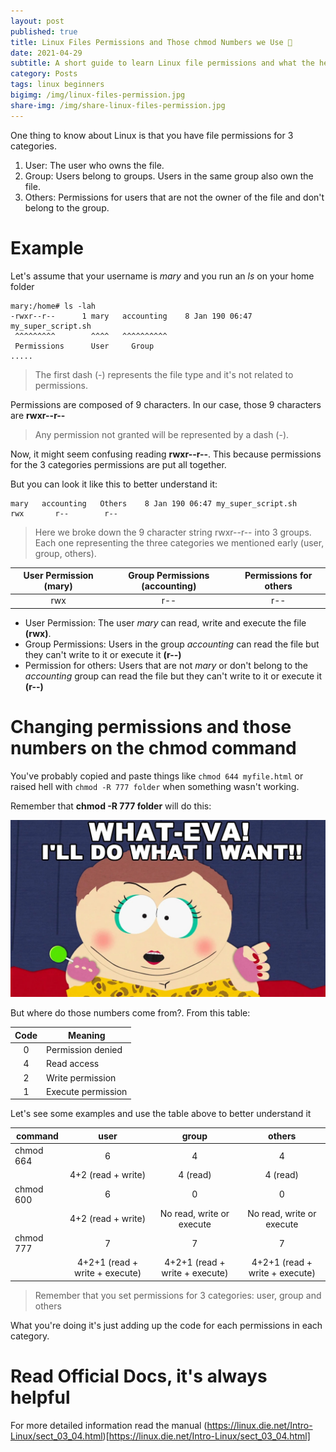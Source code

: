 ```yaml
---
layout: post
published: true
title: Linux Files Permissions and Those chmod Numbers we Use 🤔
date: 2021-04-29
subtitle: A short guide to learn Linux file permissions and what the hell are those numbers we use with chmod command
category: Posts
tags: linux beginners
bigimg: /img/linux-files-permission.jpg
share-img: /img/share-linux-files-permission.jpg
---
```


One thing to know about Linux is that you have file permissions for 3 categories.

1. User: The user who owns the file.
2. Group: Users belong to groups. Users in the same group also own the file.
3. Others: Permissions for users that are not the owner of the file and don't belong to the group.

# Example
Let's assume that your username is *mary* and you run an *ls* on your home folder

```
mary:/home# ls -lah
-rwxr--r--      1 mary   accounting    8 Jan 190 06:47 my_super_script.sh
 ^^^^^^^^^        ^^^^   ^^^^^^^^^^
 Permissions      User     Group
.....
```
> The first dash (-) represents the file type and it's not related to permissions.

Permissions are composed of 9 characters. In our case, those 9 characters are **rwxr--r--**

> Any permission not granted will be represented by a dash (-).  


Now, it might seem confusing reading **rwxr--r--**. This because permissions for the 3 categories permissions are put all together.

But you can look it like this to better understand it:

```
mary   accounting   Others    8 Jan 190 06:47 my_super_script.sh
rwx       r--        r--
```
> Here we broke down the 9 character string rwxr--r-- into 3 groups. Each one representing the three categories we mentioned early (user, group, others).

|User Permission (mary)|Group Permissions (accounting)|Permissions for others|
|:---:|:---:|:---:|
|rwx|r--|r--| 


- User Permission: The user *mary* can read, write and execute the file **(rwx)**.
- Group Permissions: Users in the group *accounting* can read the file but they can't write to it or execute it **(r--)**
- Permission for others: Users that are not *mary* or don't belong to the *accounting* group can read the file but they can't write to it or execute it **(r--)**

# Changing permissions and those numbers on the chmod command

You've probably copied and paste things like `chmod 644 myfile.html` or raised hell with `chmod -R 777 folder` when something wasn't working.

Remember that **chmod -R 777 folder** will do this:

![chmod777](/img/chmod777-cartman.jpg)


But where do those numbers come from?. From this table:

|Code|Meaning|
|:----:|-------|
|0|Permission denied|
|4|Read access|
|2|Write permission|
|1|Execute permission|

Let's see some examples and use the table above to better understand it

| command | user | group | others|
|---|:---:|:---:|:---:|
| chmod 664 | 6 | 4 | 4 |
| | 4+2 (read + write) | 4 (read)| 4 (read) |
| chmod 600| 6 | 0 | 0 |
| | 4+2 (read + write) | No read, write or execute | No read, write or execute |
| chmod 777| 7 | 7 | 7 |
| | 4+2+1 (read + write + execute)|4+2+1 (read + write + execute)|4+2+1 (read + write + execute)|

> Remember that you set permissions for 3 categories: user, group and others

What you're doing it's just adding up the code for each permissions in each category.


# Read Official Docs, it's always helpful
For more detailed information read the manual (https://linux.die.net/Intro-Linux/sect_03_04.html)[https://linux.die.net/Intro-Linux/sect_03_04.html]